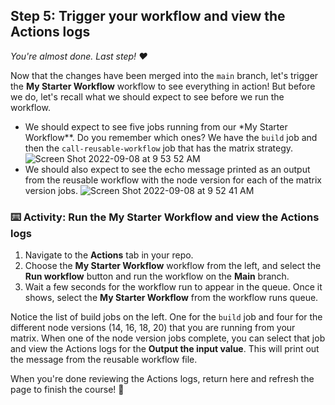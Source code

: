 <!--
  <<< Author notes: Step 5 >>>
  Start this step by acknowledging the previous step.
  Define terms and link to docs.github.com.
-->

## Step 5: Trigger your workflow and view the Actions logs

_You're almost done. Last step! :heart:_

Now that the changes have been merged into the `main` branch, let's trigger the **My Starter Workflow** workflow to see everything in action! But before we do, let's recall what we should expect to see before we run the workflow.

- We should expect to see five jobs running from our \*My Starter Workflow\*\*. Do you remember which ones? We have the `build` job and then the `call-reusable-workflow` job that has the matrix strategy.
  ![Screen Shot 2022-09-08 at 9 53 52 AM](https://user-images.githubusercontent.com/6351798/189220189-97361a5e-eecf-4666-a859-e0587354bafe.png)
- We should also expect to see the echo message printed as an output from the reusable workflow with the node version for each of the matrix version jobs.
  ![Screen Shot 2022-09-08 at 9 52 41 AM](https://user-images.githubusercontent.com/6351798/189220620-0576540a-366f-44e1-866c-2955af399cdb.png)

### :keyboard: Activity: Run the My Starter Workflow and view the Actions logs

1. Navigate to the **Actions** tab in your repo.
1. Choose the **My Starter Workflow** workflow from the left, and select the **Run workflow** button and run the workflow on the **Main** branch.
1. Wait a few seconds for the workflow run to appear in the queue. Once it shows, select the **My Starter Workflow** from the workflow runs queue.

Notice the list of build jobs on the left. One for the `build` job and four for the different node versions (14, 16, 18, 20) that you are running from your matrix. When one of the node version jobs complete, you can select that job and view the Actions logs for the **Output the input value**. This will print out the message from the reusable workflow file.

When you're done reviewing the Actions logs, return here and refresh the page to finish the course! 🎉
